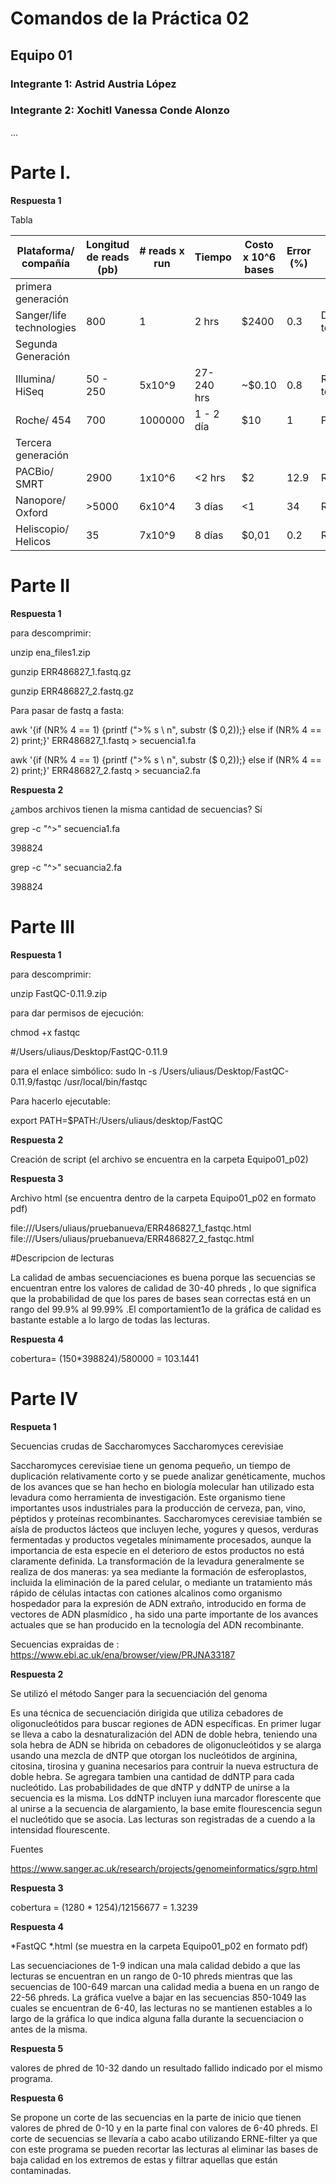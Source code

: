 
# Comandos de la Práctica 02
## Equipo 01 
### Integrante 1: Astrid Austria López
### Integrante 2: Xochitl Vanessa Conde Alonzo 
...

# Parte I. 

**Respuesta 1**

Tabla

| Plataforma/ compañía     | Longitud de reads (pb) | # reads x run   | Tiempo      | Costo x 10^6 bases | Error (%) | Química                 |                                                 |
|--------------------------|------------------------|-----------------|-------------|--------------------|-----------|-------------------------|--------------------------------------------------------------------------------------------------------------------------------------------------------------------
|primera generación        |                        |                 |             |                    |           |                         | 
| Sanger/life technologies | 800                    | 1               | 2 hrs       | $2400              | 0.3       | Dideoxy terminator      |                                   
|Segunda Generación        |                        |                 |             |                    |           |                         |                                 
| Illumina/ HiSeq          | 50 - 250               | 5x10^9          | 27-240 hrs  | ~$0.10             | 0.8       |Revesible terminators    |
| Roche/ 454               | 700                    | 1000000         | 1 - 2 día   | $10                | 1         |Pyrosequencing           |
|Tercera generación        |                        |                 |             |                    |           |                         |
| PACBio/ SMRT             | 2900                   |1x10^6           |<2 hrs       | $2                 | 12.9      |Real-time SMS            | 
| Nanopore/ Oxford         | >5000                  | 6x10^4          | 3 días      | <1                 | 34        |Real-time SMS            |
|Heliscopio/ Helicos       | 35                     | 7x10^9          |8 días       | $0,01              | 0.2       |Real-timw SMS            |

# Parte II

**Respuesta 1**

 para descomprimir:

 unzip ena_files1.zip
 
 gunzip ERR486827_1.fastq.gz

 gunzip ERR486827_2.fastq.gz

Para pasar de fastq a fasta:

 awk '{if (NR% 4 == 1) {printf (">% s \ n", substr ($ 0,2));} else if (NR% 4 == 2) print;}' ERR486827_1.fastq > secuencia1.fa

 awk '{if (NR% 4 == 1) {printf (">% s \ n", substr ($ 0,2));} else if (NR% 4 == 2) print;}' ERR486827_2.fastq > secuancia2.fa

**Respuesta 2** 

 ¿ambos archivos tienen la misma cantidad de secuencias? Sí
  
  grep -c "^>" secuencia1.fa
  
  398824

 grep -c "^>" secuancia2.fa

   398824

# Parte III

**Respuesta 1** 

para descomprimir:

 unzip FastQC-0.11.9.zip

para dar permisos de ejecución:

chmod +x fastqc 

#/Users/uliaus/Desktop/FastQC-0.11.9

 para el enlace simbólico: sudo ln -s /Users/uliaus/Desktop/FastQC-0.11.9/fastqc /usr/local/bin/fastqc

Para hacerlo ejecutable:
 
export PATH=$PATH:/Users/uliaus/desktop/FastQC

**Respuesta 2**

Creación de script (el archivo se encuentra en la carpeta Equipo01_p02)

**Respuesta 3**

Archivo html (se encuentra dentro de la carpeta Equipo01_p02 en formato pdf)

file:///Users/uliaus/pruebanueva/ERR486827_1_fastqc.html
file:///Users/uliaus/pruebanueva/ERR486827_2_fastqc.html

#Descripcion de lecturas 

La calidad de ambas secuenciaciones es buena porque las secuencias se encuentran entre los valores de calidad de 30-40 phreds , lo que significa que la probabilidad 
de que los pares de bases sean correctas está en un rango del 99.9% al 99.99% .El comportamient1o de la gráfica de calidad es bastante estable a lo largo de todas 
las lecturas.


**Respuesta 4**

cobertura= (150*398824)/580000 = 103.1441


# Parte IV

**Respueta 1**

Secuencias crudas de Saccharomyces Saccharomyces cerevisiae

Saccharomyces cerevisiae tiene un genoma pequeño, un tiempo de duplicación relativamente corto y se puede analizar genéticamente, muchos de los avances que se han 
hecho en biología molecular han utilizado esta levadura como herramienta de investigación. Este organismo tiene importantes usos industriales para la producción de 
cerveza, pan, vino, péptidos y proteínas recombinantes. Saccharomyces cerevisiae también se aísla de productos lácteos que incluyen leche, yogures y quesos, 
verduras fermentadas y productos vegetales mínimamente procesados, aunque la importancia de esta especie en el deterioro de estos productos no está claramente 
definida. La transformación de la levadura generalmente se realiza de dos maneras: ya sea mediante la formación de esferoplastos, incluida la eliminación de la 
pared celular, o mediante un tratamiento más rápido de células intactas con cationes alcalinos como organismo hospedador para la expresión de ADN extraño, 
introducido en forma de vectores de ADN plasmídico , ha sido una parte importante de los avances actuales que se han producido en la tecnología del ADN 
recombinante.

 Secuencias expraidas de : https://www.ebi.ac.uk/ena/browser/view/PRJNA33187

**Respuesta 2**

Se utilizó el método Sanger para la secuenciación del genoma

Es una técnica de secuenciación dirigida que utiliza cebadores de oligonucleótidos para buscar regiones de ADN específicas. En primer lugar se lleva a cabo la 
desnaturalización del ADN de doble hebra, teniendo una sola hebra de ADN se hibrida on cebadores de oligonucleótidos y se alarga usando una mezcla de dNTP que 
otorgan los nucleótidos de arginina, citosina, tirosina y guanina necesarios para contruir la nueva estructura de doble hebra. Se agregara tambien una cantidad de 
ddNTP para cada nucleótido. Las probabilidades de que dNTP y ddNTP de unirse a la secuencia es la misma. Los ddNTP incluyen iuna marcador florescente que al unirse 
a la secuencia de alargamiento, la base emite flourescencia segun el nucleótido que se asocia. Las lecturas son registradas de a cuendo a la intensidad 
flourescente.

Fuentes

https://www.sanger.ac.uk/research/projects/genomeinformatics/sgrp.html

**Respuesta 3**

cobertura = (1280 * 1254)/12156677 = 1.3239

**Respuesta 4**

*FastQC
*.html (se muestra en la carpeta Equipo01_p02 en formato pdf)

Las secuenciaciones de 1-9 indican una mala calidad debido a que las lecturas se encuentran en un rango de 0-10 phreds mientras que las secuencias de 100-649 marcan 
una calidad media a buena en un rango de 22-56 phreds. La gráfica vuelve a bajar en las secuencias 850-1049 las cuales se encuentran de 6-40, las lecturas no se 
mantienen estables a lo largo de la gráfica lo que indica alguna falla durante la secuenciacion o antes de la misma.

**Respuesta 5**

valores de phred de 10-32 dando un resultado fallido indicado por el mismo programa.

**Respuesta 6** 

Se propone un corte de las secuencias en la parte de inicio que tienen valores de phred de 0-10 y en la parte final con valores de 6-40 phreds. El corte de 
secuencias se llevaría a cabo acabo utilizando ERNE-filter ya que con este programa se pueden recortar las lecturas al eliminar las bases de baja calidad en los 
extremos de estas y filtrar aquellas que están contaminadas.
